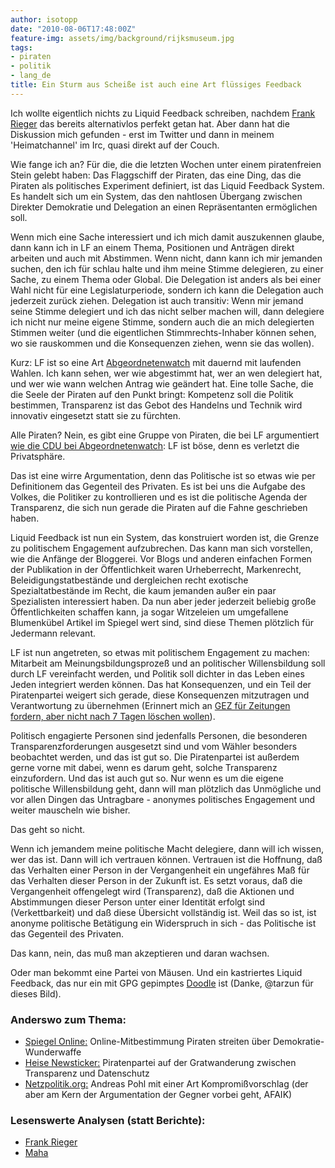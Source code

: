 ```yaml
---
author: isotopp
date: "2010-08-06T17:48:00Z"
feature-img: assets/img/background/rijksmuseum.jpg
tags:
- piraten
- politik
- lang_de
title: Ein Sturm aus Scheiße ist auch eine Art flüssiges Feedback
---
```

Ich wollte eigentlich nichts zu Liquid Feedback schreiben, nachdem 
[Frank Rieger](http://frank.geekheim.de/?p=928) das bereits alternativlos
perfekt getan hat. Aber dann hat die Diskussion mich gefunden - erst im
Twitter und dann in meinem 'Heimatchannel' im Irc, quasi direkt auf der
Couch.

Wie fange ich an? Für die, die die letzten Wochen unter einem piratenfreien
Stein gelebt haben: Das Flaggschiff der Piraten, das eine Ding, das die
Piraten als politisches Experiment definiert, ist das Liquid Feedback
System. Es handelt sich um ein System, das den nahtlosen Übergang zwischen
Direkter Demokratie und Delegation an einen Repräsentanten ermöglichen soll.

Wenn mich eine Sache interessiert und ich mich damit auszukennen glaube,
dann kann ich in LF an einem Thema, Positionen und Anträgen direkt arbeiten
und auch mit Abstimmen. Wenn nicht, dann kann ich mir jemanden suchen, den
ich für schlau halte und ihm meine Stimme delegieren, zu einer Sache, zu
einem Thema oder Global. Die Delegation ist anders als bei einer Wahl nicht
für eine Legislaturperiode, sondern ich kann die Delegation auch jederzeit
zurück ziehen. Delegation ist auch transitiv: Wenn mir jemand seine Stimme
delegiert und ich das nicht selber machen will, dann delegiere ich nicht nur
meine eigene Stimme, sondern auch die an mich delegierten Stimmen weiter
(und die eigentlichen Stimmrechts-Inhaber können sehen, wo sie rauskommen
und die Konsequenzen ziehen, wenn sie das wollen).

Kurz: LF ist so eine Art 
[Abgeordnetenwatch](http://www.abgeordnetenwatch.de/) 
mit dauernd mit laufenden Wahlen. Ich kann sehen, wer wie abgestimmt hat,
wer an wen delegiert hat, und wer wie wann welchen Antrag wie geändert hat.
Eine tolle Sache, die die Seele der Piraten auf den Punkt bringt: Kompetenz
soll die Politik bestimmen, Transparenz ist das Gebot des Handelns und
Technik wird innovativ eingesetzt statt sie zu fürchten.

Alle Piraten? Nein, es gibt eine Gruppe von Piraten, die bei LF argumentiert 
[wie die CDU bei Abgeordnetenwatch](http://www.netzpolitik.org/2010/cdu-abgeordneten-liegt-der-datenschutz-am-herzen/): 
LF ist böse, denn es verletzt die Privatsphäre.

Das ist eine wirre Argumentation, denn das Politische ist so etwas wie per
Definitionem das Gegenteil des Privaten. Es ist bei uns die Aufgabe des
Volkes, die Politiker zu kontrollieren und es ist die politische Agenda der
Transparenz, die sich nun gerade die Piraten auf die Fahne geschrieben
haben.

Liquid Feedback ist nun ein System, das konstruiert worden ist, die Grenze
zu politischem Engagement aufzubrechen. Das kann man sich vorstellen, wie
die Anfänge der Bloggerei. Vor Blogs und anderen einfachen Formen der
Publikation in der Öffentlichkeit waren Urheberrecht, Markenrecht,
Beleidigungstatbestände und dergleichen recht exotische Spezialtatbestände
im Recht, die kaum jemanden außer ein paar Spezialisten interessiert haben.
Da nun aber jeder jederzeit beliebig große Öffentlichkeiten schaffen kann,
ja sogar Witzeleien um umgefallene Blumenkübel Artikel im Spiegel wert sind,
sind diese Themen plötzlich für Jedermann relevant.

LF ist nun angetreten, so etwas mit politischem Engagement zu machen:
Mitarbeit am Meinungsbildungsprozeß und an politischer Willensbildung soll
durch LF vereinfacht werden, und Politik soll dichter in das Leben eines
Jeden integriert werden können. Das hat Konsequenzen, und ein Teil der
Piratenpartei weigert sich gerade, diese Konsequenzen mitzutragen und
Verantwortung zu übernehmen (Erinnert mich an
[GEZ für Zeitungen fordern, aber nicht nach 7 Tagen löschen wollen](http://ralfschwartz.typepad.com/mc/2010/08/gimme-five-bedingungen-der-kulturflatrate.html)).

Politisch engagierte Personen sind jedenfalls Personen, die besonderen
Transparenzforderungen ausgesetzt sind und vom Wähler besonders beobachtet
werden, und das ist gut so. Die Piratenpartei ist außerdem gerne vorne mit
dabei, wenn es darum geht, solche Transparenz einzufordern. Und das ist auch
gut so. Nur wenn es um die eigene politische Willensbildung geht, dann will
man plötzlich das Unmögliche und vor allen Dingen das Untragbare - anonymes
politisches Engagement und weiter mauscheln wie bisher.

Das geht so nicht.

Wenn ich jemandem meine politische Macht delegiere, dann will ich wissen,
wer das ist. Dann will ich vertrauen können. Vertrauen ist die Hoffnung, daß
das Verhalten einer Person in der Vergangenheit ein ungefähres Maß für das
Verhalten dieser Person in der Zukunft ist. Es setzt voraus, daß die
Vergangenheit offengelegt wird (Transparenz), daß die Aktionen und
Abstimmungen dieser Person unter einer Identität erfolgt sind
(Verkettbarkeit) und daß diese Übersicht vollständig ist. Weil das so ist,
ist anonyme politische Betätigung ein Widerspruch in sich - das Politische
ist das Gegenteil des Privaten.

Das kann, nein, das muß man akzeptieren und daran wachsen.

Oder man bekommt eine Partei von Mäusen. Und ein kastriertes Liquid
Feedback, das nur ein mit GPG gepimptes
[Doodle](http://www.doodle.com) ist (Danke, @tarzun für dieses Bild).

### Anderswo zum Thema:

- [Spiegel Online:](http://www.spiegel.de/netzwelt/netzpolitik/0,1518,710552,00.html) Online-Mitbestimmung
  Piraten streiten über Demokratie-Wunderwaffe
- [Heise Newsticker:](http://www.heise.de/newsticker/meldung/Piratenpartei-auf-der-Gratwanderung-zwischen-Transparenz-und-Datenschutz-1051745.html) 
  Piratenpartei auf der Gratwanderung zwischen Transparenz und Datenschutz
- [Netzpolitik.org:](http://www.netzpolitik.org/2010/liquid-anonymitat/) 
  Andreas Pohl mit einer Art Kompromißvorschlag (der aber am Kern der
  Argumentation der Gegner vorbei geht, AFAIK)

### Lesenswerte Analysen (statt Berichte):

- [Frank Rieger](http://frank.geekheim.de/?p=928)
- [Maha](http://www.maha-online.de/blog/2010/08/07/liquid-feedback/)
